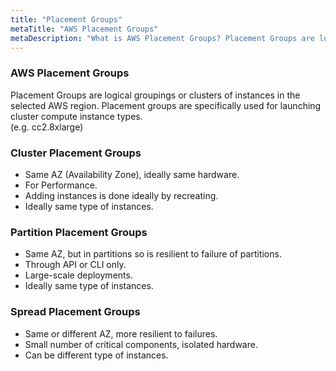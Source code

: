 ```yaml
---
title: "Placement Groups"
metaTitle: "AWS Placement Groups"
metaDescription: "What is AWS Placement Groups? Placement Groups are logical groupings or clusters of instances in the selected AWS region."
---
```

### AWS Placement Groups

Placement Groups are logical groupings or clusters of instances in the selected AWS region. 
Placement groups are specifically used for launching cluster compute instance types.  
(e.g. cc2.8xlarge)

### Cluster Placement Groups
- Same AZ (Availability Zone), ideally same hardware.
- For Performance. 
- Adding instances is done ideally by recreating.
- Ideally same type of instances.

### Partition Placement Groups
- Same AZ, but in partitions so is resilient to failure of partitions.  
- Through API or CLI only.
- Large-scale deployments. 
- Ideally same type of instances.

### Spread Placement Groups
- Same or different AZ, more resilient to failures.  
- Small number of critical components, isolated hardware.
- Can be different type of instances.
